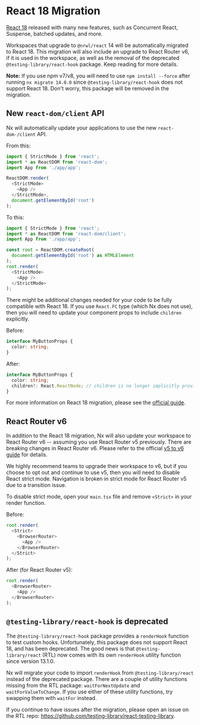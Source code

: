 # React 18 Migration

[React 18](https://reactjs.org/blog/2022/03/29/react-v18.html) released with many new features, such as Concurrent React, Suspense, batched updates, and more.

Workspaces that upgrade to `@nrwl/react` 14 will be automatically migrated to React 18. This migration will also include an upgrade to React Router v6, if it is used in the workspace, as well as the removal of the deprecated `@testing-library/react-hook` package. Keep reading for more details.

**Note:** If you use npm v7/v8, you will need to use `npm install --force` after running `nx migrate 14.0.0` since `@testing-library/react-hook` does not support React 18. Don't worry, this package will be removed in the migration.

## New `react-dom/client` API

Nx will automatically update your applications to use the new `react-dom-/client` API.

From this:

```typescript jsx
import { StrictMode } from 'react';
import * as ReactDOM from 'react-dom';
import App from './app/app';

ReactDOM.render(
  <StrictMode>
    <App />
  </StrictMode>,
  document.getElementById('root')
);
```

To this:

```typescript jsx
import { StrictMode } from 'react';
import * as ReactDOM from 'react-dom/client';
import App from './app/app';

const root = ReactDOM.createRoot(
  document.getElementById('root') as HTMLElement
);
root.render(
  <StrictMode>
    <App />
  </StrictMode>
);
```

There might be additional changes needed for your code to be fully compatible with React 18. If you use `React.FC` type (which Nx does not use), then you will need to
update your component props to include `children` explicitly.

Before:

```typescript jsx
interface MyButtonProps {
  color: string;
}
```

After:

```typescript jsx
interface MyButtonProps {
  color: string;
  children?: React.ReactNode; // children is no longer implicitly provided by React.FC
}
```

For more information on React 18 migration, please see the [official guide](https://reactjs.org/blog/2022/03/08/react-18-upgrade-guide.html).

## React Router v6

In addition to the React 18 migration, Nx will also update your workspace to React Router v6 -- assuming you use React Router v5 previously.
There are breaking changes in React Router v6. Please refer to the official [v5 to v6 guide](https://reactrouter.com/docs/en/v6/upgrading/v5) for details.

We highly recommend teams to upgrade their workspace to v6, but if you choose to opt out and continue to use v5, then you will need to disable React strict mode. Navigation is broken in strict mode for React Router v5 due to a transition issue.

To disable strict mode, open your `main.tsx` file and remove `<Strict>` in your render function.

Before:

```typescript jsx
root.render(
  <Strict>
    <BrowserRouter>
      <App />
    </BrowserRouter>
  </Strict>
);
```

After (for React Router v5):

```typescript jsx
root.render(
  <BrowserRouter>
    <App />
  </BrowserRouter>
);
```

## `@testing-library/react-hook` is deprecated

The `@testing-library/react-hook` package provides a `renderHook` function to test custom hooks. Unfortunately, this package
does not support React 18, and has been deprecated. The good news is that `@testing-library/react` (RTL) now comes with its own
`renderHook` utility function since version 13.1.0.

Nx will migrate your code to import `renderHook` from `@testing-library/react` instead of the deprecated package. There are a couple of
utility functions missing from the RTL package: `waitForNextUpdate` and `waitForValueToChange`. If you use either of these
utility functions, try swapping them with `waitFor` instead.

If you continue to have issues after the migration, please open an issue on the RTL repo: https://github.com/testing-library/react-testing-library.
